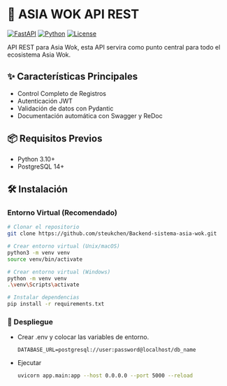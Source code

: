 # 🚀 ASIA WOK API REST

[![FastAPI](https://img.shields.io/badge/FastAPI-005571?style=for-the-badge&logo=fastapi)](https://fastapi.tiangolo.com/)
[![Python](https://img.shields.io/badge/python-3670A0?style=for-the-badge&logo=python&logoColor=ffdd54)](https://www.python.org/)
[![License](https://img.shields.io/badge/License-MIT-blue.svg)](LICENSE)

API REST para Asia Wok, esta API servira como punto central para todo el ecosistema Asia Wok.

## ✨ Características Principales

- Control Completo de Registros
- Autenticación JWT
- Validación de datos con Pydantic
- Documentación automática con Swagger y ReDoc

## 📦 Requisitos Previos

- Python 3.10+
- PostgreSQL 14+

## 🛠️ Instalación

### Entorno Virtual (Recomendado)

```bash
# Clonar el repositorio
git clone https://github.com/steukchen/Backend-sistema-asia-wok.git

# Crear entorno virtual (Unix/macOS)
python3 -m venv venv
source venv/bin/activate

# Crear entorno virtual (Windows)
python -m venv venv
.\venv\Scripts\activate

# Instalar dependencias
pip install -r requirements.txt
```

### 🚀 Despliegue

- Crear .env y colocar las variables de entorno.

    ```env
    DATABASE_URL=postgresql://user:password@localhost/db_name
    ```

- Ejecutar

    ```bash
    uvicorn app.main:app --host 0.0.0.0 --port 5000 --reload
    ```
